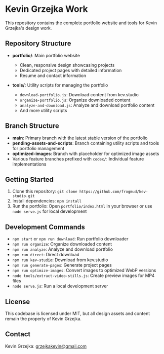# Kevin Grzejka Work

This repository contains the complete portfolio website and tools for Kevin Grzejka's design work.

## Repository Structure

- **portfolio/**: Main portfolio website
  - Clean, responsive design showcasing projects
  - Dedicated project pages with detailed information
  - Resume and contact information
  
- **tools/**: Utility scripts for managing the portfolio
  - `download-portfolio.js`: Download content from kev.studio
  - `organize-portfolio.js`: Organize downloaded content
  - `analyze-and-download.js`: Analyze and download portfolio content
  - And more utility scripts

## Branch Structure

- **main**: Primary branch with the latest stable version of the portfolio
- **pending-assets-and-scripts**: Branch containing utility scripts and tools for portfolio management
- **optimized-images**: Branch with placeholder for optimized image assets
- Various feature branches prefixed with `codex/`: Individual feature implementations

## Getting Started

1. Clone this repository: `git clone https://github.com/frogmud/kev-studio.git`
2. Install dependencies: `npm install`
3. Run the portfolio: Open `portfolio/index.html` in your browser or use `node serve.js` for local development

## Development Commands

- `npm start` or `npm run download`: Run portfolio downloader
- `npm run organize`: Organize downloaded content
- `npm run analyze`: Analyze and download portfolio
- `npm run direct`: Direct download
- `npm run kev-studio`: Download from kev.studio
- `npm run generate-pages`: Generate project pages
- `npm run optimize-images`: Convert images to optimized WebP versions
- `node tools/extract-video-stills.js`: Create preview images for MP4 files
- `node serve.js`: Run a local development server

## License

This codebase is licensed under MIT, but all design assets and content remain the property of Kevin Grzejka.

## Contact

Kevin Grzejka: grzejkakevin@gmail.com

